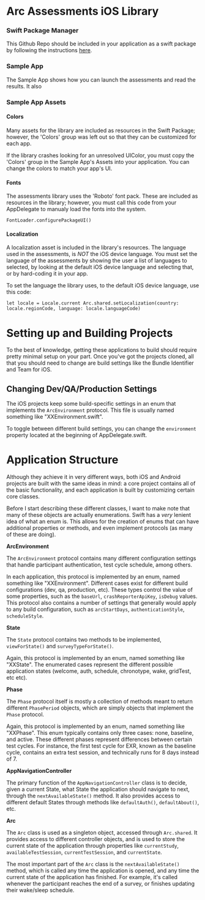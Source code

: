 # Arc Assessments iOS Library

### Swift Package Manager

This Github Repo should be included in your application as a swift package by following the instructions [here](https://developer.apple.com/documentation/swift_packages/adding_package_dependencies_to_your_app).

### Sample App

The Sample App shows how you can launch the assessments and read the results.  It also 

### Sample App Assets
#### Colors

Many assets for the library are included as resources in the Swift Package; however, the 'Colors' group was left out so that they can be customized for each app.

If the library crashes looking for an unresolved UIColor, you must copy the 'Colors' group in the Sample App's Assets into your application.  You can change the colors to match your app's UI. 

#### Fonts

The assessments library uses the 'Roboto' font pack.  These are included as resources in the library; however, you must call this code from your AppDelegate to manualy load the fonts into the system.

`FontLoader.configurePackageUI()`

#### Localization

A localization asset is included in the library's resources. The language used in the assessments, is *NOT* the iOS device language.  You must set the language of the assessments by showing the user a list of languages to selected, by looking at the default iOS device language and selecting that, or by hard-coding it in your app.

To set the language the library uses, to the default iOS device language, use this code:

`
	let locale = Locale.current
	Arc.shared.setLocalization(country: locale.regionCode,
                               language: locale.languageCode)
`


Setting up and Building Projects
================================

To the best of knowledge, getting these applications to build should require pretty minimal setup on your part. Once you've got the projects cloned, all that you should need to change are build settings like the Bundle Identifier and Team for iOS.


Changing Dev/QA/Production Settings
-----------------------------


The iOS projects keep some build-specific settings in an enum that implements the `ArcEnvironment` protocol. This file is usually named something like "XXEnvironment.swift".

To toggle between different build settings, you can change the `environment` property located at the beginning of AppDelegate.swift. 


Application Structure
=====================

Although they achieve it in very different ways, both iOS and Android projects are built with the same ideas in mind: a core project contains all of the basic functionality, and each application is built by customizing certain core classes. 


Before I start describing these different classes, I want to make note that many of these objects are actually enumerations. Swift has a _very_ lenient idea of what an enum is. This allows for the creation of enums that can have additional properties or methods, and even implement protocols (as many of these are doing).

**ArcEnvironment**

The `ArcEnvironment` protocol contains many different configuration settings that handle participant authentication, test cycle schedule, among others.

In each application, this protocol is implemented by an enum, named something like "XXEnvironment". Different cases exist for different build configurations (dev, qa, production, etc). These types control the value of some properties, such as the `baseUrl`, `crashReporterApiKey`, `isDebug` values. This protocol also contains a number of settings that generally would apply to any build configuration, such as `arcStartDays`, `authenticationStyle`, `scheduleStyle`.


**State**

The `State` protocol contains two methods to be implemented, `viewForState()` and `surveyTypeForState()`. 

Again, this protocol is implemented by an enum, named something like "XXState". The enumerated cases represent the different possible application states (welcome, auth, schedule, chronotype, wake, gridTest, etc etc).

**Phase**

The `Phase` protocol itself is mostly a collection of methods meant to return different `PhasePeriod` objects, which are simply objects that implement the `Phase` protocol. 

Again, this protocol is implemented by an enum, named something like "XXPhase". This enum typically contains only three cases: none, baseline, and active. These different phases represent differences between certain test cycles. For instance, the first test cycle for EXR, known as the baseline cycle, contains an extra test session, and technically runs for 8 days instead of 7.

**AppNavigationController**

The primary function of the `AppNavigationController` class is to decide, given a current State, what State the application should navigate to next, through the `nextAvailableState()` method. It also provides access to different default States through methods like `defaultAuth()`, `defaultAbout()`, etc.

**Arc**

The `Arc` class is used as a singleton object, accessed through `Arc.shared`. It provides access to different controller objects, and is used to store the current state of the application through properties like `currentStudy`, `availableTestSession`, `currentTestSession`, and `currentState`.

The most important part of the `Arc` class is the `nextAvailableState()` method, which is called any time the application is opened, and any time the current state of the application has finished. For example, it's called whenever the participant reaches the end of a survey, or finishes updating their wake/sleep schedule.


